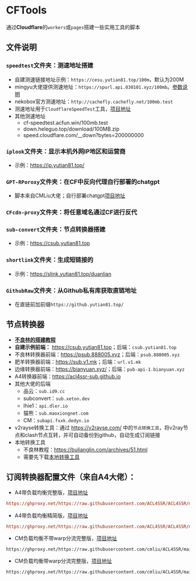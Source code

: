 # CFTools
通过**Cloudflare**的`workers`或`pages`搭建一些实用工具的脚本

## 文件说明
###  `speedtest`文件夹：测速地址搭建
- 自建测速链接地址示例：`https://cesu.yutian81.top/100m`，默认为200M
- mingyu大佬提供测速地址：`https://spurl.api.030101.xyz/100mb`。[参数说明](https://spurl.api.030101.xyz/)
- nekobox官方测速地址：`http://cachefly.cachefly.net/100mb.test`
- 测速地址用于`CloudflareSpeedTest`工具，[项目地址](https://github.com/XIU2/CloudflareSpeedTest)
- 其他测速地址
  * cf-speedtest.acfun.win/100mb.test
  * down.heleguo.top/download/100MB.zip
  * speed.cloudflare.com/__down?bytes=200000000

###  `iplook`文件夹：显示本机外网IP地区和运营商
- 示例：<https://ip.yutian81.top/>

### `GPT-RPoroxy`文件夹：在CF中反向代理自行部署的chatgpt
- 脚本来自CMLiu大佬；自行部署chatgpt[项目地址](https://github.com/ChatGPTNextWeb/ChatGPT-Next-Web)

### `CFcdn-proxy`文件夹：将任意域名通过CF进行反代

### `sub-convert`文件夹：节点转换器搭建
- 示例：<https://csub.yutian81.top>

### `shortlink`文件夹：生成短链接的
- 示例：<https://slink.yutian81.top/duanlian>

### `GithubRaw`文件夹：从Github私有库获取直链地址
- 在直链前加前缀`https://github.yutian81.top/`

## 节点转换器
- [**不良林的搭建教程**](https://github.com/bulianglin/psub)
- **自建示例前端：** <https://csub.yutian81.top>；后端：`csub.yutian81.top`
- 不良林转换器前端：<https://psub.888005.xyz>；后端：`psub.888005.xyz`
- 肥羊转换器前端：<https://sub.v1.mk>；后端：`url.v1.mk`
- 边缘转换器前端：<https://bianyuan.xyz/>；后端：`pub-api-1.bianyuan.xyz`
- A4转换器前端：<https://acl4ssr-sub.github.io>
- 其他大佬的后端
  - 品云：`sub.id9.cc`
  - subconvert：`sub.xeton.dev`
  - lhie1：`api.dler.io`
  - 猫熊：`sub.maoxiongnet.com`
  - CM：`subapi.fxxk.dedyn.io`
- v2rayse转换工具：通过 <https://v2rayse.com/> 中的`节点转换工具`，将v2ray节点和clash节点互转，并可自动备份到github，自动生成订阅链接
- 本地转换工具
  - 不良林教程：https://bulianglin.com/archives/51.html  
  - 需要先下载[本地转换工具](https://github.com/tindy2013/subconverter/releases)  

## 订阅转换器配置文件（来自A4大佬）：
- A4带负载均衡完整版，[项目地址](https://github.com/ACL4SSR/ACL4SSR/tree/master/Clash/config)
```ini
https://ghproxy.net/https://raw.githubusercontent.com/ACL4SSR/ACL4SSR/master/Clash/config/ACL4SSR_Online_Full_MultiMode.ini
```
- A4带负载均衡精简版，[项目地址](https://github.com/ACL4SSR/ACL4SSR/tree/master/Clash/config)
```ini
https://ghproxy.net/https://raw.githubusercontent.com/ACL4SSR/ACL4SSR/master/Clash/config/ACL4SSR_Online_Mini_MultiMode.ini
```
- CM负载均衡不带warp分流完整版，[项目地址](https://github.com/cmliu/ACL4SSR/tree/main/Clash/config)
```
https://ghproxy.net/https://raw.githubusercontent.com/cmliu/ACL4SSR/main/Clash/config/ACL4SSR_Online_Full_MultiMode.ini
```
- CM负载均衡带warp分流完整版，[项目地址](https://github.com/cmliu/ACL4SSR/tree/main/Clash/config)
```
https://ghproxy.net/https://raw.githubusercontent.com/cmliu/ACL4SSR/main/Clash/config/ACL4SSR_Online_Full_MultiMode_WARP.ini
```
